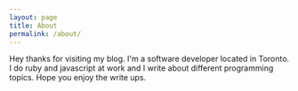```yaml
---
layout: page
title: About
permalink: /about/
---
```


Hey thanks for visiting my blog. I'm a software developer located in Toronto. I do ruby and javascript at work and I write about different programming topics. Hope you enjoy the write ups.